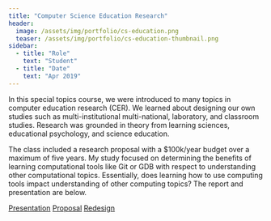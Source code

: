 ```yaml
---
title: "Computer Science Education Research"
header:
  image: /assets/img/portfolio/cs-education.png
  teaser: /assets/img/portfolio/cs-education-thumbnail.png
sidebar:
  - title: "Role"
    text: "Student"
  - title: "Date"
    text: "Apr 2019"
---
```


In this special topics course, we were introduced to many topics in computer
education research (CER).  We learned about designing our own studies such as
multi-institutional multi-national, laboratory, and classroom studies.  Research
was grounded in theory from learning sciences, educational psychology, and
science education.

The class included a research proposal with a $100k/year budget over a maximum
of five years.  My study focused on determining the benefits of learning
computational tools like Git or GDB with respect to understanding other
computational topics.  Essentially, does learning how to use computing tools
impact understanding of other computing topics?  The report and presentation are
below.

<a class="btn btn--primary" target="_blank" href="https://drive.google.com/file/d/1dqyvJ8Jg706U6gyReyM0VfF77gEKkV-3/view?usp=sharing">Presentation</a>
<a class="btn btn--inverse" target="_blank" href="https://drive.google.com/file/d/1tRI8SWdemvetnfvm1HU4KdPOpI0l3RUR/view?usp=sharing">Proposal</a>
<a class="btn btn--inverse" target="_blank" href="https://drive.google.com/file/d/12xvZMoEeGAwBebiJy5YfnVzY-TOypZRC/view?usp=sharing">Redesign</a>
